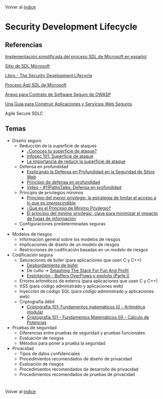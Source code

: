 Volver al [indice](../../README.md)

#

# Security Development Lifecycle



## Referencias
[Implementación simplificada del proceso SDL de Microsoft en español](https://github.com/qnelo/security/blob/master/temas/sdlc/Spanish_Simplified%20Implementation%20of%20the%20SDL.docx)

[Sitio de SDL Microsoft](https://www.microsoft.com/en-us/sdl)

[Libro - The Security Development Lifecycle](https://blogs.msdn.microsoft.com/microsoft_press/2016/04/19/free-ebook-the-security-development-lifecycle/)

[Proceso Ágil SDL de Microsoft](https://www.microsoft.com/en-us/SDL/Discover/sdlagile.aspx)

[Anexo para Contrato de Software Seguro de OWASP](https://www.owasp.org/index.php/Anexo_para_Contrato_de_Software_Seguro_de_OWASP)

[Una Guía para Construir
Aplicaciones y Servicios
Web Seguros](https://www.owasp.org/images/b/b2/OWASP_Development_Guide_2.0.1_Spanish.pdf)

Agile Secure SDLC

## Temas

-  Diseño seguro
   - Reducción de la superficie de ataques
     - [¿Conoces tu superficie de ataque?](https://medium.com/@marvin.soto/conoces-tu-superficie-de-ataque-a2b3fd8c382e)
     - [Infosec 101: Superficie de ataque](https://delfinabzueta.wordpress.com/2015/02/04/infosec-101-superficie-de-ataque/)
     - [La importancia de reducir la superficie de ataque](http://tecnologiasweb.blogspot.com/2010/11/la-importancia-de-reducir-la-superficie.html)
   - Defensa en profundidad
     - [Explicando la Defensa en Profundidad en la Seguridad de Sitios Web](https://blog.sucuri.net/espanol/2016/10/explicando-la-defensa-en-profundidad-en-la-seguridad-de-sitios-web.html)
     - [Principio de defensa en profundidad](https://smr2rubenblanco.wordpress.com/2017/11/10/principio-de-defensa-en-profundidad/)
     - [Video - #11PathsTalks: Defensa en profundidad](https://www.youtube.com/watch?v=ZggRDJqcMQM)
   - Principio de privilegios mínimos
     - [Principio del menor privilegio: la estrategia de limitar el acceso a lo que es imprescindible](https://www.welivesecurity.com/la-es/2018/06/08/principio-menor-privilegio-limitar-acceso-imprescindible/)
     - [¿Qué es el Principio de Mínimo Privilegio?](https://blog.sucuri.net/espanol/2017/04/el-principio-de-minimo-privilegio.html)
     - [El principio del mínimo privilegio, clave para minimizar el impacto de fugas de información](https://www.audea.com/es/principio-del-minimo-privilegio-clave-minimizar-impacto-fugas-informacion/)
   - Configuraciones predeterminadas seguras
     - []()
-  Modelos de riesgos
   - Información general sobre los modelos de riesgos
   - Implicaciones de diseño de un modelo de riesgos
   - Restricciones de codificación basadas en un modelo de riesgos
-  Codificación segura
   - Saturaciones de búfer (para aplicaciones que usen C y C++)
     - [Desbordamiento de búfer](https://www.ecured.cu/Desbordamiento_de_b%C3%BAfer)
     - De culto -> [Smashing The Stack For Fun And Profit](http://www-inst.eecs.berkeley.edu/~cs161/fa08/papers/stack_smashing.pdf)
     - [Explotación - Buffers OverFlows y exploits (Parte I)](https://elbauldelprogramador.com/explotacion-buffers-overflows-y-exploits-parte-i/)
   - Errores aritméticos de enteros (para aplicaciones que usen C y C++)
   - XSS (para código administrado y aplicaciones web)
   - Inyección de código SQL (para código administrado y aplicaciones web)
   - Criptografía débil
     - [Criptografía 101: Fundamentos matemáticos (I) - Aritmética modular](https://elbauldelprogramador.com/criptografia-101-fundamentos-matematicos-i/)
     - [Criptografía 101 - Fundamentos Matemáticos (II) - Cálculo de Potencias](https://elbauldelprogramador.com/criptografia-101-fundamentos-matematicos-ii/)
-  Pruebas de seguridad
   - Diferencias entre pruebas de seguridad y pruebas funcionales
   - Evaluación de riesgos
   - Métodos para poner a prueba la seguridad
-  Privacidad
   - Tipos de datos confidenciales
   - Procedimientos recomendados de diseño de privacidad
   - Evaluación de riesgos
   - Procedimientos recomendados de desarrollo de privacidad
   - Procedimientos recomendados de pruebas de privacidad



#

Volver al [indice](../../README.md)